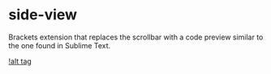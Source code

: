 # side-view
Brackets extension that replaces the scrollbar with a code preview similar to the one found in Sublime Text.

[!alt tag](https://raw.githubusercontent.com/Fraser-Greenlee/side-view/master/sample.png)
